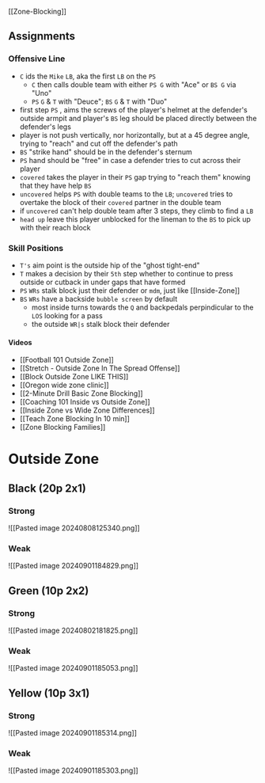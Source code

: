 [[Zone-Blocking]]

## Assignments

### Offensive Line
- `C` ids the `Mike` `LB`, aka the first `LB` on the `PS`
	- `C` then calls double team with either `PS G` with "Ace" or `BS G` via "Uno"
	- `PS` `G` & `T` with "Deuce"; `BS` `G` & `T` with "Duo"
- first step `PS` , aims the screws of the player's helmet at the defender's outside armpit and player's `BS` leg should be placed directly between the defender's legs
- player is not push vertically, nor horizontally, but at a 45 degree angle, trying to "reach" and cut off the defender's path
- `BS` "strike hand" should be in the defender's sternum
- `PS` hand should be "free" in case a defender tries to cut across their player
- `covered` takes the player in their `PS` gap trying to "reach them" knowing that they have help `BS`
- `uncovered` helps `PS` with double teams to the `LB`; `uncovered` tries to overtake the block of their `covered` partner in the double team
- if `uncovered` can't help double team after 3 steps, they climb to find a `LB`
- `head up` leave this player unblocked for the lineman to the `BS` to pick up with their reach block

### Skill Positions
- `T's` aim point is the outside hip of the "ghost tight-end"
- `T` makes a decision by their `5th` step whether to continue to press outside or cutback in under gaps that have formed
- `PS` `WRs` stalk block just their defender or `mdm`, just like [[Inside-Zone]]
- `BS` `WRs` have a backside `bubble screen` by default
	- most inside turns towards the `Q` and backpedals perpindicular to the `LOS` looking for a pass
	- the outside `WR|s` stalk block their defender
#### Videos
- [[Football 101 Outside Zone]]
- [[Stretch - Outside Zone In The Spread Offense]]
- [[Block Outside Zone LIKE THIS]]
- [[Oregon wide zone clinic]]
- [[2-Minute Drill Basic Zone Blocking]]
- [[Coaching 101 Inside vs Outside Zone]]
- [[Inside Zone vs Wide Zone Differences]]
- [[Teach Zone Blocking In 10 min]]
- [[Zone Blocking Families]]
# Outside Zone

## Black (20p 2x1)

### Strong
![[Pasted image 20240808125340.png]]

### Weak
![[Pasted image 20240901184829.png]]
## Green (10p 2x2)

### Strong
![[Pasted image 20240802181825.png]]

### Weak
![[Pasted image 20240901185053.png]]

## Yellow (10p 3x1)

### Strong
![[Pasted image 20240901185314.png]]

### Weak
![[Pasted image 20240901185303.png]]